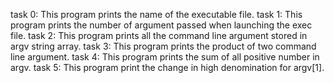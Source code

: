 task 0: This program prints the name of the executable file.
task 1: This program prints the number of argument passed when launching the exec file.
task 2: This program prints all the command line argument stored in argv string array.
task 3: This program prints the product of two command line argument.
task 4: This program prints the sum of all positive number in argv.
task 5: This program print the change in high denomination for argv[1]. 
